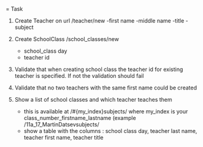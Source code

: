 
= Task
1. Create Teacher on url /teacher/new
	-first name
	-middle name
	-title
	-subject

2. Create SchoolClass /school_classes/new
	- school_class day
	- teacher id

3. Validate that when creating school class the teacher id for existing teacher is specified. If not the validation should fail
4. Validate that no two teachers with the same first name could be created
5. Show a list of school classes and which teacher teaches them
	- this is available at /#{my_index}subjects/ where my_index is your class_number_firstname_lastname (example /11a_17_MartinDatsevsubjects/
	- show a table with the columns : school class day, teacher last name, teacher first name, teacher title


